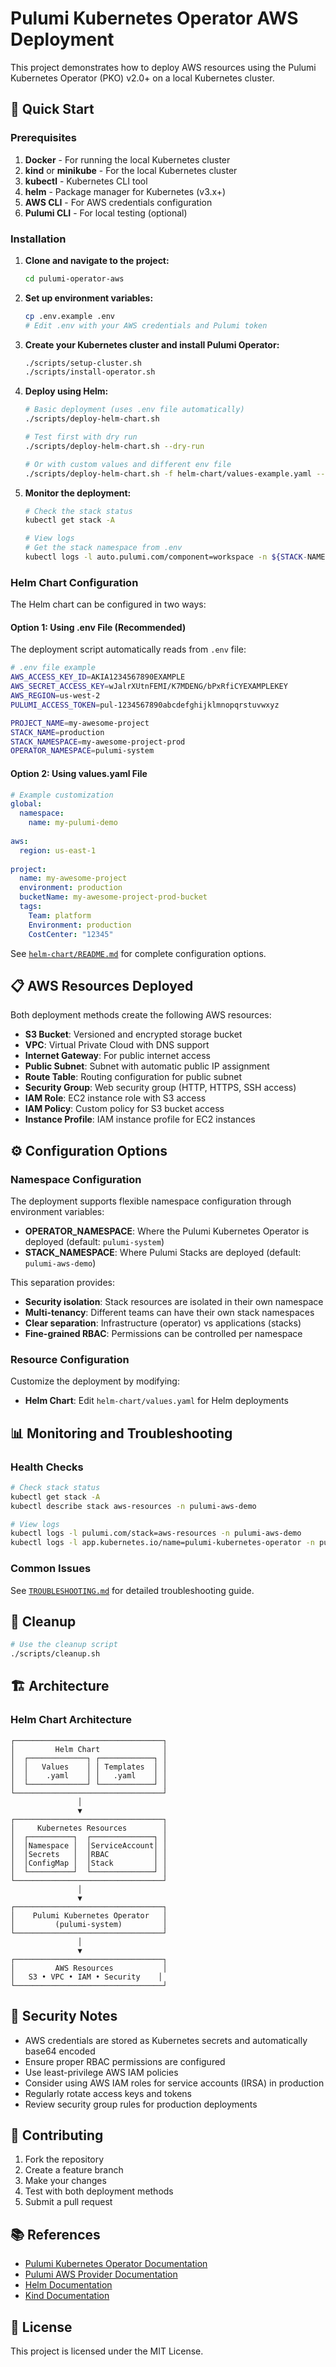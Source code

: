 # Pulumi Kubernetes Operator AWS Deployment

This project demonstrates how to deploy AWS resources using the Pulumi Kubernetes Operator (PKO) v2.0+ on a local Kubernetes cluster.

## 🚀 Quick Start

### Prerequisites

1. **Docker** - For running the local Kubernetes cluster
2. **kind** or **minikube** - For the local Kubernetes cluster
3. **kubectl** - Kubernetes CLI tool
4. **helm** - Package manager for Kubernetes (v3.x+)
5. **AWS CLI** - For AWS credentials configuration
6. **Pulumi CLI** - For local testing (optional)

### Installation

1. **Clone and navigate to the project:**
   ```bash
   cd pulumi-operator-aws
   ```

2. **Set up environment variables:**
   ```bash
   cp .env.example .env
   # Edit .env with your AWS credentials and Pulumi token
   ```

3. **Create your Kubernetes cluster and install Pulumi Operator:**
   ```bash
   ./scripts/setup-cluster.sh
   ./scripts/install-operator.sh
   ```

4. **Deploy using Helm:**
   ```bash
   # Basic deployment (uses .env file automatically)
   ./scripts/deploy-helm-chart.sh
   
   # Test first with dry run
   ./scripts/deploy-helm-chart.sh --dry-run
   
   # Or with custom values and different env file
   ./scripts/deploy-helm-chart.sh -f helm-chart/values-example.yaml --env-file .env.prod
   ```

5. **Monitor the deployment:**
   ```bash
   # Check the stack status
   kubectl get stack -A
   
   # View logs
   # Get the stack namespace from .env
   kubectl logs -l auto.pulumi.com/component=workspace -n ${STACK-NAMESPAC} <-- replace namespace
   ```

### Helm Chart Configuration

The Helm chart can be configured in two ways:

#### Option 1: Using .env File (Recommended)

The deployment script automatically reads from `.env` file:

```bash
# .env file example
AWS_ACCESS_KEY_ID=AKIA1234567890EXAMPLE
AWS_SECRET_ACCESS_KEY=wJalrXUtnFEMI/K7MDENG/bPxRfiCYEXAMPLEKEY
AWS_REGION=us-west-2
PULUMI_ACCESS_TOKEN=pul-1234567890abcdefghijklmnopqrstuvwxyz

PROJECT_NAME=my-awesome-project
STACK_NAME=production
STACK_NAMESPACE=my-awesome-project-prod
OPERATOR_NAMESPACE=pulumi-system
```

#### Option 2: Using values.yaml File

```yaml
# Example customization
global:
  namespace:
    name: my-pulumi-demo
    
aws:
  region: us-east-1
  
project:
  name: my-awesome-project
  environment: production
  bucketName: my-awesome-project-prod-bucket
  tags:
    Team: platform
    Environment: production
    CostCenter: "12345"
```

See [`helm-chart/README.md`](helm-chart/README.md) for complete configuration options.

## 📋 AWS Resources Deployed

Both deployment methods create the following AWS resources:

- **S3 Bucket**: Versioned and encrypted storage bucket
- **VPC**: Virtual Private Cloud with DNS support
- **Internet Gateway**: For public internet access
- **Public Subnet**: Subnet with automatic public IP assignment
- **Route Table**: Routing configuration for public subnet
- **Security Group**: Web security group (HTTP, HTTPS, SSH access)
- **IAM Role**: EC2 instance role with S3 access
- **IAM Policy**: Custom policy for S3 bucket access
- **Instance Profile**: IAM instance profile for EC2 instances

## ⚙️ Configuration Options

### Namespace Configuration

The deployment supports flexible namespace configuration through environment variables:

- **OPERATOR_NAMESPACE**: Where the Pulumi Kubernetes Operator is deployed (default: `pulumi-system`)
- **STACK_NAMESPACE**: Where Pulumi Stacks are deployed (default: `pulumi-aws-demo`)

This separation provides:
- **Security isolation**: Stack resources are isolated in their own namespace
- **Multi-tenancy**: Different teams can have their own stack namespaces
- **Clear separation**: Infrastructure (operator) vs applications (stacks)
- **Fine-grained RBAC**: Permissions can be controlled per namespace

### Resource Configuration

Customize the deployment by modifying:
- **Helm Chart**: Edit `helm-chart/values.yaml` for Helm deployments

## 📊 Monitoring and Troubleshooting

### Health Checks

```bash
# Check stack status
kubectl get stack -A
kubectl describe stack aws-resources -n pulumi-aws-demo

# View logs
kubectl logs -l pulumi.com/stack=aws-resources -n pulumi-aws-demo
kubectl logs -l app.kubernetes.io/name=pulumi-kubernetes-operator -n pulumi-system
```

### Common Issues

See [`TROUBLESHOOTING.md`](TROUBLESHOOTING.md) for detailed troubleshooting guide.

## 🧹 Cleanup

```bash
# Use the cleanup script
./scripts/cleanup.sh
```

## 🏗️ Architecture

### Helm Chart Architecture
```
┌─────────────────────────────────┐
│         Helm Chart              │
│  ┌─────────────┐ ┌────────────┐ │
│  │   Values    │ │ Templates  │ │
│  │    .yaml    │ │   .yaml    │ │
│  └─────────────┘ └────────────┘ │
└─────────────────────────────────┘
               │
               ▼
┌─────────────────────────────────┐
│     Kubernetes Resources        │
│  ┌──────────┐  ┌──────────────┐ │
│  │Namespace │  │ServiceAccount│ │
│  │Secrets   │  │RBAC          │ │
│  │ConfigMap │  │Stack         │ │
│  └──────────┘  └──────────────┘ │
└─────────────────────────────────┘
               │
               ▼
┌─────────────────────────────────┐
│    Pulumi Kubernetes Operator   │
│         (pulumi-system)         │
└─────────────────────────────────┘
               │
               ▼
┌─────────────────────────────────┐
│         AWS Resources           │
│   S3 • VPC • IAM • Security    │
└─────────────────────────────────┘
```

## 🔐 Security Notes

- AWS credentials are stored as Kubernetes secrets and automatically base64 encoded
- Ensure proper RBAC permissions are configured
- Use least-privilege AWS IAM policies
- Consider using AWS IAM roles for service accounts (IRSA) in production
- Regularly rotate access keys and tokens
- Review security group rules for production deployments

## 🤝 Contributing

1. Fork the repository
2. Create a feature branch
3. Make your changes
4. Test with both deployment methods
5. Submit a pull request

## 📚 References

- [Pulumi Kubernetes Operator Documentation](https://www.pulumi.com/docs/guides/continuous-delivery/pulumi-kubernetes-operator/)
- [Pulumi AWS Provider Documentation](https://www.pulumi.com/registry/packages/aws/)
- [Helm Documentation](https://helm.sh/docs/)
- [Kind Documentation](https://kind.sigs.k8s.io/)

## 📄 License

This project is licensed under the MIT License.

